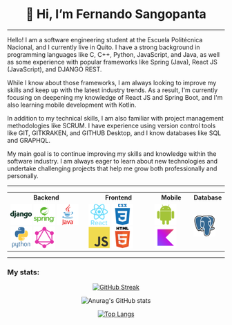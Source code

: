 
<h1 class="header" align="center">
  👋 Hi, I’m Fernando Sangopanta 
  </h1>
  <hr></hr>
Hello! I am a software engineering student at the Escuela Politécnica Nacional, and I currently live in Quito. I have a strong background in programming languages like C, C++, Python, JavaScript, and Java, as well as some experience with popular frameworks like Spring (Java), React JS (JavaScript), and DJANGO REST.

While I know about those frameworks, I am always looking to improve my skills and keep up with the latest industry trends. As a result, I'm currently focusing on deepening my knowledge of React JS and Spring Boot, and I'm also learning mobile development with Kotlin.

In addition to my technical skills, I am also familiar with project management methodologies like SCRUM. I have experience using version control tools like GIT, GITKRAKEN, and GITHUB Desktop, and I know databases like SQL and GRAPHQL.

My main goal is to continue improving my skills and knowledge within the software industry. I am always eager to learn about new technologies and undertake challenging projects that help me grow both professionally and personally.
<hr></hr>

<table >
  <tr>
  <th> Backend </th>
  <th> Frontend </th>
  <th> Mobile </th>
  <th> Database </th>
  </tr>

<tr>
  <td>
   <img src="https://github.com/devicons/devicon/blob/master/icons/django/django-plain-wordmark.svg" height="50px" width="50px"
       />
               <img src="https://github.com/devicons/devicon/blob/master/icons/spring/spring-original-wordmark.svg" height="50px" width="50px"
       />
                 <img src="https://github.com/devicons/devicon/blob/master/icons/java/java-original-wordmark.svg" height="50px" width="50px"
       />
                 <img src="https://github.com/devicons/devicon/blob/master/icons/python/python-original-wordmark.svg" height="50px" width="50px"
       />
      <img src="https://github.com/devicons/devicon/blob/master/icons/graphql/graphql-plain.svg" height="50px" width="50px"
       />
  </td>
  <td>
      <img src="https://github.com/devicons/devicon/blob/master/icons/react/react-original-wordmark.svg" height="50px" width="50px"
       />
           <img src="https://github.com/devicons/devicon/blob/master/icons/css3/css3-plain-wordmark.svg" height="50px" width="50px"
       />
             <img src="https://github.com/devicons/devicon/blob/master/icons/javascript/javascript-original.svg" height="50px" width="50px"
       />
                <img src="https://github.com/devicons/devicon/blob/master/icons/html5/html5-original-wordmark.svg" height="50px" width="50px"
       />
  </td>
  <td>
      <img src="https://github.com/devicons/devicon/blob/master/icons/android/android-original.svg" height="50px" width="50px"
       />
        <img src="https://github.com/devicons/devicon/blob/master/icons/kotlin/kotlin-original.svg" height="50px" width="50px"
       />
  </td>
  <td>
                    <img src="https://github.com/devicons/devicon/blob/master/icons/postgresql/postgresql-original.svg" height="50px" width="50px"
       />
  </td>
</tr>
    
</table>
<hr> </hr>



### My stats: 

<div align = "center">
  
[![GitHub Streak](https://github-readme-streak-stats.herokuapp.com?user=Fernando473&theme=synthwave)](https://git.io/streak-stats)

</div>

<div align = "center">
  
![Anurag's GitHub stats](https://github-readme-stats.vercel.app/api?username=Fernando473&show_icons=true&theme=radical&count_private=true)
  
</div>

<div align ="center">
  
  [![Top Langs](https://github-readme-stats.vercel.app/api/top-langs/?username=Fernando473&hide_progress=false&langs_count=5)](https://github.com/Fernando473/github-readme-stats)
  
  </div>



<!---
Fernando473/Fernando473 is a ✨ special ✨ repository because its `README.md` (this file) appears on your GitHub profile.
You can click the Preview link to take a look at your changes.
--->
